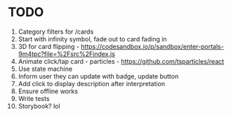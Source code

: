 # TODO

1. Category filters for /cards
1. Start with infinity symbol, fade out to card fading in
1. 3D for card flipping - https://codesandbox.io/p/sandbox/enter-portals-9m4tpc?file=%2Fsrc%2Findex.js
1. Animate click/tap card - particles - https://github.com/tsparticles/react
1. Use state machine
1. Inform user they can update with badge, update button
1. Add click to display description after interpretation
1. Ensure offline works
1. Write tests
1. Storybook? lol
